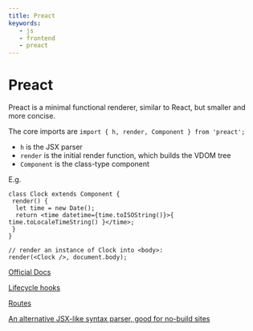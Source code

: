 ```yaml
---
title: Preact
keywords:
   - js
   - frontend
   - preact
---
```


# Preact

Preact is a minimal functional renderer, similar to React, but smaller and more concise.

The core imports are `import { h, render, Component } from 'preact';`

* `h` is the JSX parser
* `render` is the initial render function, which builds the VDOM tree
* `Component` is the class-type component

E.g.

```JSX
class Clock extends Component {
 render() {
  let time = new Date();
  return <time datetime={time.toISOString()}>{ time.toLocaleTimeString() }</time>;
 }
}

// render an instance of Clock into <body>:
render(<Clock />, document.body);
```

[Official Docs](https://github.com/preactjs/preact)

[Lifecycle hooks](./20191124144835.md)

[Routes](./20191124145816.md)

[An alternative JSX-like syntax parser, good for no-build sites](./20191124134434.md)